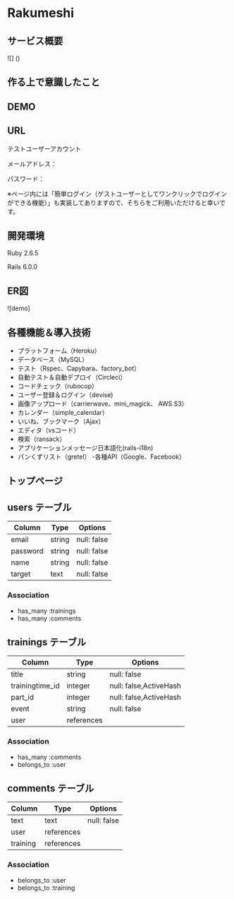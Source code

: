 # Rakumeshi

## サービス概要
![]
()

## 作る上で意識したこと


## DEMO



## URL

テストユーザーアカウント

メールアドレス：

パスワード：

※ページ内には「簡単ログイン（ゲストユーザーとしてワンクリックでログインができる機能）」も実装してありますので、そちらをご利用いただけると幸いです。

## 開発環境
Ruby 2.6.5

Rails 6.0.0

## ER図
![demo]

## 各種機能＆導入技術
- プラットフォーム（Heroku）
- データベース（MySQL）
- テスト（Rspec、Capybara、factory_bot）
- 自動テスト＆自動デプロイ（Circleci）
- コードチェック（rubocop）
- ユーザー登録＆ログイン（devise)
- 画像アップロード（carrierwave、mini_magick、 AWS S3）
- カレンダー（simple_calendar）
- いいね、ブックマーク（Ajax）
- エディタ（vsコード）
- 検索（ransack）
- アプリケーションメッセージ日本語化(rails-i18n)
- パンくずリスト（gretel）
-各種API（Google、Facebook）

## トップページ



## users テーブル

| Column    | Type   | Options     |
| --------- | ------ | ----------- |
| email     | string | null: false |
| password  | string | null: false |
| name      | string | null: false |
| target    | text   | null: false |

### Association

- has_many :trainings
- has_many :comments

## trainings テーブル

| Column              | Type       | Options                 |
| ------------------- | ---------- | ----------------------- |
| title               | string     | null: false             |
| trainingtime_id     | integer    | null: false,ActiveHash  |
| part_id             | integer    | null: false,ActiveHash  |
| event               | string     | null: false             |
| user                | references |                         |

### Association

- has_many :comments
- belongs_to :user

## comments テーブル

| Column    | Type       | Options     |
| --------- | ---------- | ------------|
| text      | text       | null: false |
| user      | references |             |
| training  | references |             |

### Association

- belongs_to :user
- belongs_to :training
